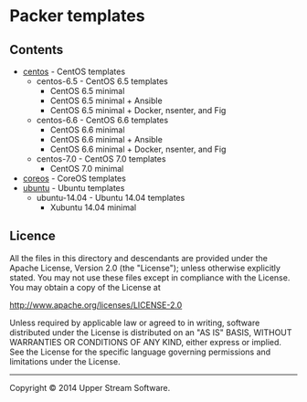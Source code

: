 # Packer templates

## Contents

* [centos](centos/README.mdown) - CentOS templates
	* centos-6.5 - CentOS 6.5 templates
		* CentOS 6.5 minimal
		* CentOS 6.5 minimal + Ansible
		* CentOS 6.5 minimal + Docker, nsenter, and Fig
	* centos-6.6 - CentOS 6.6 templates
		* CentOS 6.6 minimal
		* CentOS 6.6 minimal + Ansible
		* CentOS 6.6 minimal + Docker, nsenter, and Fig
	* centos-7.0 - CentOS 7.0 templates
		* CentOS 7.0 minimal
* [coreos](coreos/README.mdown) - CoreOS templates
* [ubuntu](ubuntu/README.mdown) - Ubuntu templates
	* ubuntu-14.04 - Ubuntu 14.04 templates
		* Xubuntu 14.04 minimal

## Licence

All the files in this directory and descendants are provided under the Apache License,
Version 2.0 (the "License"); unless otherwise explicitly stated.  You may not use these
files except in compliance with the License.  You may obtain a copy of the License at

   <http://www.apache.org/licenses/LICENSE-2.0>

Unless required by applicable law or agreed to in writing, software distributed under
the License is distributed on an "AS IS" BASIS, WITHOUT WARRANTIES OR CONDITIONS OF ANY
KIND, either express or implied.  See the License for the specific language governing
permissions and limitations under the License.

- - -

Copyright &copy; 2014 Upper Stream Software.

